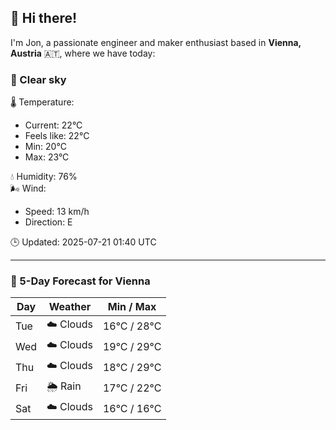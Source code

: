 ## 👋 Hi there!

I'm Jon, a passionate engineer and maker enthusiast based in **Vienna, Austria** 🇦🇹, where we have today:

### 🌙 Clear sky 

🌡️ Temperature: 
* Current: 22°C
* Feels like: 22°C
* Min: 20°C 
* Max: 23°C  

💧 Humidity: 76%  
🌬️ Wind: 
* Speed: 13 km/h 
* Direction: E  

🕒 Updated: 2025-07-21 01:40 UTC

---

### 📅 5-Day Forecast for Vienna

| Day | Weather | Min / Max |
|-----|---------|------------|
| Tue | ☁️ Clouds | 16°C / 28°C |
| Wed | ☁️ Clouds | 19°C / 29°C |
| Thu | ☁️ Clouds | 18°C / 29°C |
| Fri | 🌦️ Rain | 17°C / 22°C |
| Sat | ☁️ Clouds | 16°C / 16°C |
